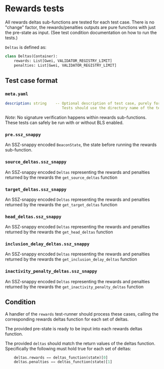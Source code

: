 # Rewards tests

All rewards deltas sub-functions are tested for each test case.
There is no "change" factor, the rewards/penalties outputs are pure functions with just the pre-state as input.
(See test condition documentation on how to run the tests.)

`Deltas` is defined as:

```python
class Deltas(Container):
    rewards: List[Gwei, VALIDATOR_REGISTRY_LIMIT]
    penalties: List[Gwei, VALIDATOR_REGISTRY_LIMIT]
```

## Test case format

### `meta.yaml`

```yaml
description: string    -- Optional description of test case, purely for debugging purposes.
                          Tests should use the directory name of the test case as identifier, not the description.
```

_Note_: No signature verification happens within rewards sub-functions. These
 tests can safely be run with or without BLS enabled.

### `pre.ssz_snappy`

An SSZ-snappy encoded `BeaconState`, the state before running the rewards sub-function.

### `source_deltas.ssz_snappy`

An SSZ-snappy encoded `Deltas` representing the rewards and penalties returned by the rewards the `get_source_deltas` function

### `target_deltas.ssz_snappy`

An SSZ-snappy encoded `Deltas` representing the rewards and penalties returned by the rewards the `get_target_deltas` function

### `head_deltas.ssz_snappy`

An SSZ-snappy encoded `Deltas` representing the rewards and penalties returned by the rewards the `get_head_deltas` function

### `inclusion_delay_deltas.ssz_snappy`

An SSZ-snappy encoded `Deltas` representing the rewards and penalties returned by the rewards the `get_inclusion_delay_deltas` function

### `inactivity_penalty_deltas.ssz_snappy`

An SSZ-snappy encoded `Deltas` representing the rewards and penalties returned by the rewards the `get_inactivity_penalty_deltas` function

## Condition

A handler of the `rewards` test-runner should process these cases,
 calling the corresponding rewards deltas function for each set of deltas.

The provided pre-state is ready to be input into each rewards deltas function.

The provided `deltas` should match the return values of the
 deltas function. Specifically the following must hold true for each set of deltas:

```python
    deltas.rewards == deltas_function(state)[0]
    deltas.penalties == deltas_function(state)[1]
```
